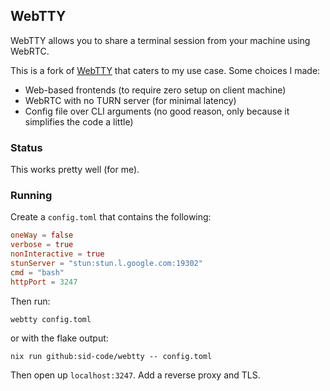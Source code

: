 
## WebTTY

WebTTY allows you to share a terminal session from your machine using
WebRTC.

This is a fork of [WebTTY](https://github.com/maxmcd/webtty) that
caters to my use case. Some choices I made:

  - Web-based frontends (to require zero setup on client machine)
  - WebRTC with no TURN server (for minimal latency) 
  - Config file over CLI arguments (no good reason, only because it
    simplifies the code a little)

### Status

This works pretty well (for me).

### Running

Create a `config.toml` that contains the following:

```toml
oneWay = false
verbose = true
nonInteractive = true
stunServer = "stun:stun.l.google.com:19302"
cmd = "bash"
httpPort = 3247
```

Then run:

```shell
webtty config.toml
```

or with the flake output:

```shell
nix run github:sid-code/webtty -- config.toml
```

Then open up `localhost:3247`. Add a reverse proxy and TLS.
